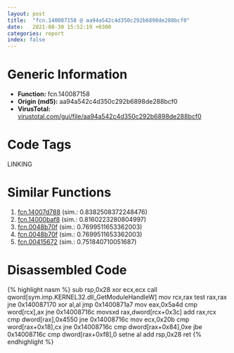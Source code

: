 ```yaml
---
layout: post
title:  "fcn.140087158 @ aa94a542c4d350c292b6898de288bcf0"
date:   2021-08-30 15:52:19 +0300
categories: report
index: false
---
```


# Generic Information
- **Function:** fcn.140087158
- **Origin (md5):** aa94a542c4d350c292b6898de288bcf0
- **VirusTotal:** [virustotal.com/gui/file/aa94a542c4d350c292b6898de288bcf0][virustotal_ref]

# Code Tags
<span class="tag" id="LINKING">LINKING</span>


# Similar Functions

1. [fcn.14007d788][similar_1_ref] (sim.: 0.8382508372248476)
2. [fcn.14000baf8][similar_2_ref] (sim.: 0.8160223280804997)
3. [fcn.0048b70f][similar_3_ref] (sim.: 0.7699511653362003)
4. [fcn.0048b70f][similar_4_ref] (sim.: 0.7699511653362003)
5. [fcn.00415672][similar_5_ref] (sim.: 0.751840710051687)


# Disassembled Code

{% highlight nasm %}
sub rsp,0x28
xor ecx,ecx
call qword[sym.imp.KERNEL32.dll_GetModuleHandleW]
mov rcx,rax
test rax,rax
jne 0x140087170
xor al,al
jmp 0x1400871a7
mov eax,0x5a4d
cmp word[rcx],ax
jne 0x14008716c
movsxd rax,dword[rcx+0x3c]
add rax,rcx
cmp dword[rax],0x4550
jne 0x14008716c
mov ecx,0x20b
cmp word[rax+0x18],cx
jne 0x14008716c
cmp dword[rax+0x84],0xe
jbe 0x14008716c
cmp dword[rax+0xf8],0
setne al
add rsp,0x28
ret 
{% endhighlight %}


[similar_1_ref]: /report/fcn.14007d788@a5e8b4820319974b4ce1027132e98e27
[similar_2_ref]: /report/fcn.14000baf8@72082bb1b08918279d6780845b69f5ff
[similar_3_ref]: /report/fcn.0048b70f@27ac6b5c7fa1ad11790cdc733c25a701
[similar_4_ref]: /report/fcn.0048b70f@9b5524245506621a9773176393787e61
[similar_5_ref]: /report/fcn.00415672@851499833994008ff3b082d4905c1c28
[virustotal_ref]: https://www.virustotal.com/gui/file/aa94a542c4d350c292b6898de288bcf0